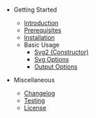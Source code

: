 #  

* Getting Started

    * [Introduction](getting-started/introduction.md)
    * [Prerequisites](getting-started/prerequisites.md)
    * [Installation](getting-started/installation.md)
    * Basic Usage
        * [Svg2 (Constructor)](basic-usage/svg2-constructor.md)
        * [Svg Options](basic-usage/svg-options.md)
        * [Output Options](basic-usage/output-options.md)

* Miscellaneous

    * [Changelog](miscellaneous/changelog.md)
    * [Testing](miscellaneous/testing.md)
    <!-- * [Credits](miscellaneous/credits.md) -->
    * [License](miscellaneous/license.md)
